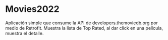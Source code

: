 # Movies2022
Aplicación simple que consume la API de developers.themoviedb.org por medio de Retrofit. Muestra la lista de Top Rated, al dar click en una película, muestra el detalle.
